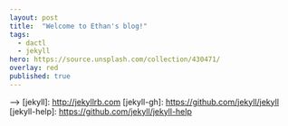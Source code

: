 ```yaml
---
layout: post
title:  "Welcome to Ethan's blog!"
tags:
  - dactl
  - jekyll
hero: https://source.unsplash.com/collection/430471/
overlay: red
published: true
---
```





 -->
[jekyll]:      http://jekyllrb.com
[jekyll-gh]:   https://github.com/jekyll/jekyll
[jekyll-help]: https://github.com/jekyll/jekyll-help
